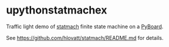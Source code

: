 # upythonstatmachex

Traffic light demo of [statmach](https://github.com/hlovatt/statmach) finite state machine 
on a [PyBoard](https://store.micropython.org/product/PYBv1.1H).

See https://github.com/hlovatt/statmach/README.md for details.

